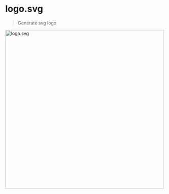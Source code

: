 # logo.svg

> Generate svg logo

<img alt="logo.svg" width="500px" src="https://raw.githubusercontent.com/bubkoo/logo.svg/master/logo.svg" />


